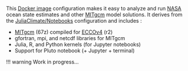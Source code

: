 
This [Docker image](https://www.docker.com) configuration makes it easy to analyze and run [NASA](https://ecco-group.org) ocean state estimates and other [MITgcm](http://mitgcm.org) model solutions. It derives from the [JuliaClimate/Notebooks](https://github.com/JuliaClimate/Notebooks) configuration and includes :

- [MITgcm](https://mitgcm.readthedocs.io/en/latest/?badge=latest) (67z) compiled for [ECCOv4](https://eccov4.readthedocs.io/en/latest/) (r2)
- gfortran, mpi, and netcdf libraries for MITgcm
- Julia, R, and Python kernels (for Jupyter notebooks)
- Support for Pluto notebook (+ Jupyter + terminal)

!!! warning
    Work in progress...


